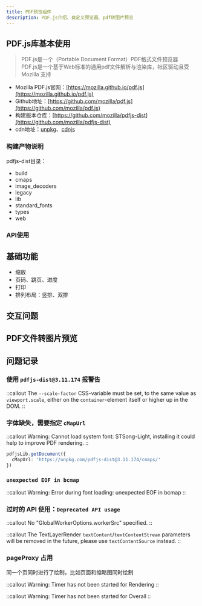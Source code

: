 ```yaml
---
title: PDF预览组件
description: PDF.js介绍、自定义预览器、pdf转图片预览
---
```


## PDF.js库基本使用

> PDF.js是一个（Portable Document Format）PDF格式文件预览器<br/>
> PDF.js是一个基于Web标准的通用pdf文件解析与渲染库，社区驱动且受 Mozilla 支持

- Mozilla PDF.js官网：[https://mozilla.github.io/pdf.js](https://mozilla.github.io/pdf.js)
- Github地址：[https://github.com/mozilla/pdf.js](https://github.com/mozilla/pdf.js)
- 构建版本仓库：[https://github.com/mozilla/pdfjs-dist](https://github.com/mozilla/pdfjs-dist)
- cdn地址：[unpkg](https://unpkg.com/browse/pdfjs-dist@4.0.379/)、[cdnjs](https://cdnjs.com/libraries/pdf.js)

### 构建产物说明

pdfjs-dist目录：

- build
- cmaps
- image_decoders
- legacy
- lib
- standard_fonts
- types
- web

### API使用

## 基础功能

- 缩放
- 页码、跳页、进度
- 打印
- 排列布局：竖排、双排

## 交互问题

## PDF文件转图片预览

## 问题记录

### 使用 `pdfjs-dist@3.11.174` 报警告

::callout
The `--scale-factor` CSS-variable must be set, to the same value as `viewport.scale`, either on the `container`-element itself or higher up in the DOM.
::

### 字体缺失，需要指定 `cMapUrl`

::callout
Warning: Cannot load system font: STSong-Light, installing it could help to improve PDF rendering.
::

```typescript
pdfjsLib.getDocument({
  cMapUrl: 'https://unpkg.com/pdfjs-dist@3.11.174/cmaps/'
})
```

### `unexpected EOF in bcmap`

::callout
Warning: Error during font loading: unexpected EOF in bcmap
::

### 过时的 API 使用：`Deprecated API usage`

::callout
No "GlobalWorkerOptions.workerSrc" specified.
::

::callout
The TextLayerRender `textContent`/`textContentStream` parameters will be removed in the future, please use `textContentSource` instead.
::

### pageProxy 占用

同一个页同时进行了绘制，比如页面和缩略图同时绘制

::callout
Warning: Timer has not been started for Rendering
::

::callout
Warning: Timer has not been started for Overall
::
